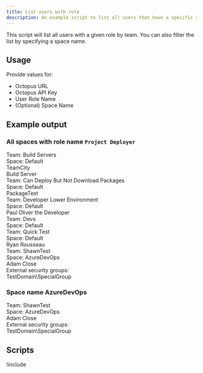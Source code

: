 ```yaml
---
title: List users with role
description: An example script to list all users that have a specific role by team.
---
```


This script will list all users with a given role by team.  You can also filter the list by specifying a space name.

## Usage

Provide values for:

- Octopus URL
- Octopus API Key
- User Role Name
- (Optional) Space Name

## Example output

### All spaces with role name `Project Deployer`

Team: Build Servers  
Space: Default  
TeamCity  
Build Server  
Team: Can Deploy But Not Download Packages  
Space: Default  
PackageTest  
Team: Developer Lower Environment  
Space: Default  
Paul Oliver the Developer  
Team: Devs  
Space: Default  
Team: Quick Test  
Space: Default  
Ryan Rousseau  
Team: ShawnTest  
Space: AzureDevOps  
Adam Close  
External security groups:  
TestDomain\SpecialGroup

### Space name AzureDevOps

Team: ShawnTest  
Space: AzureDevOps  
Adam Close  
External security groups:  
TestDomain\SpecialGroup  

## Scripts

!include <list-users-with-role-scripts>
